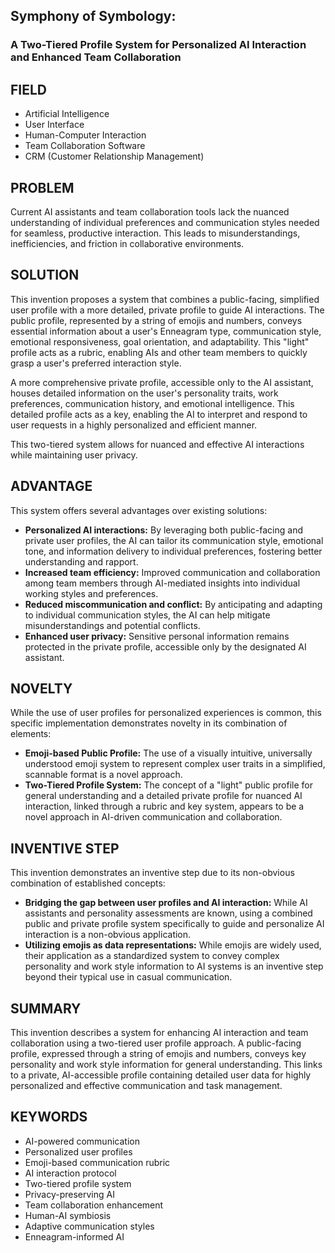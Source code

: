 ##  Symphony of Symbology: 

### A Two-Tiered Profile System for  Personalized AI Interaction and Enhanced Team Collaboration 


## FIELD

- Artificial Intelligence
- User Interface
- Human-Computer Interaction
- Team Collaboration Software
- CRM (Customer Relationship Management)

## PROBLEM 

Current AI assistants and team collaboration tools lack the nuanced understanding of individual preferences and communication styles needed for seamless, productive interaction. This leads to misunderstandings, inefficiencies, and friction in collaborative environments.

## SOLUTION 

This invention proposes a system that combines a public-facing, simplified user profile with a more detailed, private profile to guide AI interactions. The public profile, represented by a string of emojis and numbers, conveys essential information about a user's Enneagram type, communication style, emotional responsiveness, goal orientation, and adaptability. This "light" profile acts as a rubric, enabling AIs and other team members to quickly grasp a user's preferred interaction style. 

A more comprehensive private profile, accessible only to the AI assistant, houses detailed information on the user's personality traits, work preferences, communication history, and emotional intelligence. This detailed profile acts as a key, enabling the AI to interpret and respond to user requests in a highly personalized and efficient manner. 

This two-tiered system allows for nuanced and effective AI interactions while maintaining user privacy.

## ADVANTAGE 

This system offers several advantages over existing solutions:

- **Personalized AI interactions:** By leveraging both public-facing and private user profiles, the AI can tailor its communication style, emotional tone, and information delivery to individual preferences, fostering better understanding and rapport.
- **Increased team efficiency:** Improved communication and collaboration among team members through AI-mediated insights into individual working styles and preferences.
- **Reduced miscommunication and conflict:** By anticipating and adapting to individual communication styles, the AI can help mitigate misunderstandings and potential conflicts. 
- **Enhanced user privacy:** Sensitive personal information remains protected in the private profile, accessible only by the designated AI assistant. 

## NOVELTY 

While the use of user profiles for personalized experiences is common, this specific implementation demonstrates novelty in its combination of elements:

- **Emoji-based Public Profile:**  The use of a visually intuitive, universally understood emoji system to represent complex user traits in a simplified, scannable format is a novel approach. 
- **Two-Tiered Profile System:** The concept of a "light" public profile for general understanding and a detailed private profile for nuanced AI interaction, linked through a rubric and key system, appears to be a novel approach in AI-driven communication and collaboration. 

## INVENTIVE STEP

This invention demonstrates an inventive step due to its non-obvious combination of established concepts:

- **Bridging the gap between user profiles and AI interaction:** While AI assistants and personality assessments are known, using a  combined public and private profile system specifically to guide and personalize AI interaction is a non-obvious application.
- **Utilizing emojis as data representations:** While emojis are widely used, their application as a standardized system to convey complex personality and work style information to AI systems is an inventive step beyond their typical use in casual communication. 

## SUMMARY

This invention describes a system for enhancing AI interaction and team collaboration using a two-tiered user profile approach. A public-facing profile, expressed through a string of emojis and numbers, conveys key personality and work style information for general understanding. This links to a private, AI-accessible profile containing detailed user data for highly personalized and effective communication and task management. 

## KEYWORDS 

- AI-powered communication 
- Personalized user profiles 
- Emoji-based communication rubric 
- AI interaction protocol
- Two-tiered profile system
- Privacy-preserving AI
- Team collaboration enhancement
- Human-AI symbiosis 
- Adaptive communication styles 
- Enneagram-informed AI 
